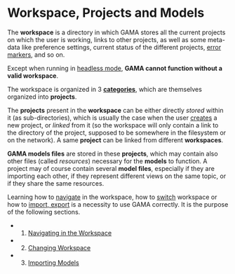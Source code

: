 # Workspace, Projects and Models



The **workspace** is a directory in which GAMA stores all the current projects on which the user is working, links to other projects, as well as some meta-data like preference settings, current status of the different projects, [error markers](ValidationOfModels), and so on.

Except when running in [headless mode](Headless), **GAMA cannot function without a valid workspace**.

The workspace is organized in 3 **[categories](NavigatingWorkspace)**, which are themselves organized into **projects**.

The **projects** present in the **workspace** can be either directly _stored_ within it (as sub-directories), which is usually the case when the user [creates](EditingModels#Creating_a_first_model) a new project, or _linked_ from it (so the workspace will only contain a link to the directory of the project, supposed to be somewhere in the filesystem or on the network). A same **project** can be linked from different **workspaces**.

**GAMA models files** are stored in these **projects**, which may contain also other files (called _resources_) necessary for the **models** to function. A project may of course contain several **model files**, especially if they are importing each other, if they represent different views on the same topic, or if they share the same resources.

Learning how to [navigate](NavigatingWorkspace) in the workspace, how to [switch](ChangingWorkspace) workspace or how to [import, export](ImportingModels) is a necessity to use GAMA correctly. It is the purpose of the following sections.

* 1. [Navigating in the Workspace](NavigatingWorkspace)
* 2. [Changing Workspace](ChangingWorkspace)
* 3. [Importing Models](ImportingModels)